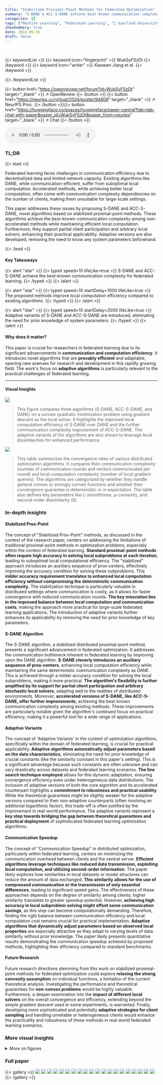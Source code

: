 ```yaml
---
title: "Stabilized Proximal-Point Methods for Federated Optimization"
summary: "S-DANE & ACC-S-DANE achieve best-known communication complexity for federated learning, improving local computation efficiency via stabilized proximal-point methods."
categories: []
tags: ["Machine Learning", "Federated Learning", "🏢 Saarland University",]
showSummary: true
date: 2024-09-26
draft: false
---
```


<br>

{{< keywordList >}}
{{< keyword icon="fingerprint" >}} WukSyFSzDt {{< /keyword >}}
{{< keyword icon="writer" >}} Xiaowen Jiang et el. {{< /keyword >}}
 
{{< /keywordList >}}

{{< button href="https://openreview.net/forum?id=WukSyFSzDt" target="_blank" >}}
↗ OpenReview
{{< /button >}}
{{< button href="https://neurips.cc/virtual/2024/poster/94808" target="_blank" >}}
↗ NeurIPS Proc.
{{< /button >}}{{< button href="https://huggingface.co/spaces/huggingface/paper-central?tab=tab-chat-with-paper&paper_id=WukSyFSzDt&paper_from=neurips" target="_blank" >}}
↗ Chat
{{< /button >}}



<audio controls>
    <source src="https://ai-paper-reviewer.com/WukSyFSzDt/podcast.wav" type="audio/wav">
    Your browser does not support the audio element.
</audio>


### TL;DR


{{< lead >}}

Federated learning faces challenges in communication efficiency due to decentralized data and limited network capacity.  Existing algorithms like DANE, while communication-efficient, suffer from suboptimal local computation. Accelerated methods, while achieving better local computation,  often come with communication complexity dependencies on the number of clients, making them unsuitable for large-scale settings.

This paper addresses these issues by proposing S-DANE and ACC-S-DANE, novel algorithms based on stabilized proximal-point methods.  These algorithms achieve the best-known communication complexity among non-accelerated methods while maintaining efficient local computation.  Furthermore, they support partial client participation and arbitrary local solvers, enhancing their practical applicability.  Adaptive versions are also developed, removing the need to know any system parameters beforehand.

{{< /lead >}}


#### Key Takeaways

{{< alert "star" >}}
{{< typeit speed=10 lifeLike=true >}} S-DANE and ACC-S-DANE achieve the best-known communication complexity for federated learning. {{< /typeit >}}
{{< /alert >}}

{{< alert "star" >}}
{{< typeit speed=10 startDelay=1000 lifeLike=true >}} The proposed methods improve local computation efficiency compared to existing algorithms. {{< /typeit >}}
{{< /alert >}}

{{< alert "star" >}}
{{< typeit speed=10 startDelay=2000 lifeLike=true >}} Adaptive variants of S-DANE and ACC-S-DANE are introduced, eliminating the need for prior knowledge of system parameters. {{< /typeit >}}
{{< /alert >}}

#### Why does it matter?
This paper is crucial for researchers in federated learning due to its significant advancements in **communication and computation efficiency**.  It introduces novel algorithms that are **provably efficient** and adaptable, opening new avenues for research and development in this rapidly growing field. The work's focus on **adaptive algorithms** is particularly relevant to the practical challenges of federated learning.

------
#### Visual Insights



![](https://ai-paper-reviewer.com/WukSyFSzDt/figures_2_1.jpg)

> This figure compares three algorithms (S-DANE, ACC-S-DANE, and DANE) on a convex quadratic minimization problem using gradient descent as the local solver.  It highlights the improved local computation efficiency of S-DANE over DANE and the further communication complexity improvement of ACC-S-DANE.  The adaptive variants of the algorithms are also shown to leverage local dissimilarities for enhanced performance.





![](https://ai-paper-reviewer.com/WukSyFSzDt/tables_2_1.jpg)

> This table summarizes the convergence rates of various distributed optimization algorithms.  It compares their communication complexity (number of communication rounds and vectors communicated per round) and local computation complexity (number of local gradient queries). The algorithms are categorized by whether they handle general convex or strongly convex functions and whether their convergence guarantee is deterministic or in expectation. The table also defines key parameters like L-smoothness, µ-convexity, and second-order dissimilarity (δ).





### In-depth insights


#### Stabilized Prox-Point
The concept of "Stabilized Prox-Point" methods, as discussed in the context of the research paper, centers on addressing the limitations of traditional proximal-point methods in optimization problems, especially within the context of federated learning.  **Standard proximal-point methods often require high accuracy in solving local subproblems at each iteration**, leading to suboptimal local computational efficiency.  The "stabilized" approach introduces an auxiliary sequence of prox-centers, effectively improving the accuracy condition for solving these subproblems. This **milder accuracy requirement translates to enhanced local computation efficiency without compromising the deterministic communication complexity.**  The stabilization technique is particularly valuable in distributed settings where communication is costly, as it allows for faster convergence with reduced communication rounds.  **The key innovation lies in the improved balance between local computation and communication costs**, making the approach more practical for large-scale federated learning applications. The introduction of adaptive variants further enhances its applicability by removing the need for prior knowledge of key parameters.

#### S-DANE Algorithm
The S-DANE algorithm, a stabilized distributed proximal-point method, presents a significant advancement in federated optimization.  It addresses the communication bottleneck inherent in federated learning by improving upon the DANE algorithm.  **S-DANE cleverly introduces an auxiliary sequence of prox-centers**, enhancing local computation efficiency while maintaining the same deterministic communication complexity as DANE.  This is achieved through a milder accuracy condition for solving the local subproblems, making it more practical.  **The algorithm's flexibility is further amplified by its support for partial client participation and arbitrary stochastic local solvers**,  adapting well to the realities of distributed environments.  Moreover, **accelerated versions of S-DANE, like ACC-S-DANE, offer further improvements**, achieving the best-known communication complexity among existing methods.  These improvements are particularly notable given the algorithm's continued focus on practical efficiency, making it a powerful tool for a wide range of applications.

#### Adaptive Variants
The concept of 'Adaptive Variants' in the context of optimization algorithms, specifically within the domain of federated learning, is crucial for practical applicability.  **Adaptive algorithms automatically adjust parameters based on the data characteristics**, eliminating the need for prior knowledge of crucial constants (like the similarity constant in this paper's setting). This is a significant advantage because such constants are often unknown and can vary drastically across datasets and federated learning scenarios.  **The line search technique employed** allows for this dynamic adaptation, ensuring convergence efficiency even under heterogeneous data distributions.  The inclusion of adaptive versions of both the core algorithm and its accelerated counterpart highlights a **commitment to robustness and practical usability**. While the theoretical guarantees might be slightly weaker for the adaptive versions compared to their non-adaptive counterparts (often involving an additional logarithmic factor), this trade-off is often justified by the improvement in real-world performance. The adaptive variants represent a **key step towards bridging the gap between theoretical guarantees and practical deployment** of sophisticated federated learning optimization algorithms.

#### Communication Speedup
The concept of "Communication Speedup" in distributed optimization, particularly within federated learning, centers on minimizing the communication overhead between clients and the central server.  **Efficient algorithms leverage techniques like reduced data transmission, exploiting local computation, and utilizing second-order information**.  The paper likely explores how similarities in local datasets or model structures can reduce the amount of data exchanged. **This similarity allows for the use of compressed communication or the transmission of only essential differences**, leading to significant speed gains.  The effectiveness of these approaches depends on the degree of similarity among clients; higher similarity translates to greater speedup potential.  However, **achieving high accuracy in local subproblem solving might offset some communication savings**, as this step can become computationally demanding.  Therefore, finding the right balance between communication efficiency and local computation cost remains crucial for practical implementation.  **Adaptive algorithms that dynamically adjust parameters based on observed local properties** are especially attractive as they adapt to varying levels of data similarity without prior knowledge. The paper likely presents quantitative results demonstrating the communication speedup achieved by proposed methods, highlighting their efficiency compared to standard benchmarks.

#### Future Research
Future research directions stemming from this work on stabilized proximal-point methods for federated optimization could explore **relaxing the strong convexity assumption** on individual functions, a limitation of the current theoretical analysis.  Investigating the performance and theoretical guarantees for **non-convex problems** would be highly valuable.  Furthermore, a deeper examination into the **impact of different local solvers** on the overall convergence and efficiency, extending beyond the simple gradient descent used in some experiments, is warranted.  Finally, developing more sophisticated and potentially **adaptive strategies for client sampling** and handling unreliable or heterogeneous clients would enhance the practicality and robustness of these methods in real-world federated learning scenarios.


### More visual insights

<details>
<summary>More on figures
</summary>


![](https://ai-paper-reviewer.com/WukSyFSzDt/figures_9_1.jpg)

> This figure compares several algorithms for solving a strongly convex polyhedron feasibility problem, including S-DANE, ACC-S-DANE, GD, DANE-GD, Scaffold, FedProx-GD, and AccGradSliding.  Different settings are shown, varying the number of total clients (n) and the number of clients sampled per round (s). The vertical axis represents the objective function value (f(x) - f*), while the horizontal axis represents the number of communication rounds. The figure demonstrates the superior performance of S-DANE and ACC-S-DANE, particularly in settings with limited client participation (smaller s values).


![](https://ai-paper-reviewer.com/WukSyFSzDt/figures_9_2.jpg)

> The figure compares the performance of three algorithms (S-DANE, ACC-S-DANE, and DANE) in solving a convex quadratic minimization problem.  All use gradient descent as the local solver.  The plots illustrate the convergence speed in terms of communication rounds and the number of local gradient calls. S-DANE shows improved local efficiency over DANE, while ACC-S-DANE further improves communication complexity.  The adaptive versions of the algorithms demonstrate the advantage of leveraging local dissimilarities for better performance.


![](https://ai-paper-reviewer.com/WukSyFSzDt/figures_9_3.jpg)

> This figure compares the performance of three algorithms (S-DANE, ACC-S-DANE, and DANE) on a convex quadratic minimization problem.  All use gradient descent (GD) as the local solver.  The results show that S-DANE improves local computation efficiency over DANE, and ACC-S-DANE further enhances communication complexity.  The adaptive versions of the algorithms demonstrate the ability to use local dissimilarity for better performance.


![](https://ai-paper-reviewer.com/WukSyFSzDt/figures_30_1.jpg)

> This figure compares the performance of three algorithms (DANE, S-DANE, and ACC-S-DANE) on a convex quadratic minimization problem.  All algorithms use gradient descent as the local solver.  The plots show that S-DANE achieves the same communication complexity as DANE but with improved local computation efficiency.  ACC-S-DANE improves upon both communication complexity and local computation efficiency.  Furthermore, adaptive versions of these algorithms demonstrate even better performance by leveraging local dissimilarities.


</details>






### Full paper

{{< gallery >}}
<img src="https://ai-paper-reviewer.com/WukSyFSzDt/1.png" class="grid-w50 md:grid-w33 xl:grid-w25" />
<img src="https://ai-paper-reviewer.com/WukSyFSzDt/2.png" class="grid-w50 md:grid-w33 xl:grid-w25" />
<img src="https://ai-paper-reviewer.com/WukSyFSzDt/3.png" class="grid-w50 md:grid-w33 xl:grid-w25" />
<img src="https://ai-paper-reviewer.com/WukSyFSzDt/4.png" class="grid-w50 md:grid-w33 xl:grid-w25" />
<img src="https://ai-paper-reviewer.com/WukSyFSzDt/5.png" class="grid-w50 md:grid-w33 xl:grid-w25" />
<img src="https://ai-paper-reviewer.com/WukSyFSzDt/6.png" class="grid-w50 md:grid-w33 xl:grid-w25" />
<img src="https://ai-paper-reviewer.com/WukSyFSzDt/7.png" class="grid-w50 md:grid-w33 xl:grid-w25" />
<img src="https://ai-paper-reviewer.com/WukSyFSzDt/8.png" class="grid-w50 md:grid-w33 xl:grid-w25" />
<img src="https://ai-paper-reviewer.com/WukSyFSzDt/9.png" class="grid-w50 md:grid-w33 xl:grid-w25" />
<img src="https://ai-paper-reviewer.com/WukSyFSzDt/10.png" class="grid-w50 md:grid-w33 xl:grid-w25" />
<img src="https://ai-paper-reviewer.com/WukSyFSzDt/11.png" class="grid-w50 md:grid-w33 xl:grid-w25" />
<img src="https://ai-paper-reviewer.com/WukSyFSzDt/12.png" class="grid-w50 md:grid-w33 xl:grid-w25" />
<img src="https://ai-paper-reviewer.com/WukSyFSzDt/13.png" class="grid-w50 md:grid-w33 xl:grid-w25" />
<img src="https://ai-paper-reviewer.com/WukSyFSzDt/14.png" class="grid-w50 md:grid-w33 xl:grid-w25" />
<img src="https://ai-paper-reviewer.com/WukSyFSzDt/15.png" class="grid-w50 md:grid-w33 xl:grid-w25" />
<img src="https://ai-paper-reviewer.com/WukSyFSzDt/16.png" class="grid-w50 md:grid-w33 xl:grid-w25" />
<img src="https://ai-paper-reviewer.com/WukSyFSzDt/17.png" class="grid-w50 md:grid-w33 xl:grid-w25" />
<img src="https://ai-paper-reviewer.com/WukSyFSzDt/18.png" class="grid-w50 md:grid-w33 xl:grid-w25" />
<img src="https://ai-paper-reviewer.com/WukSyFSzDt/19.png" class="grid-w50 md:grid-w33 xl:grid-w25" />
<img src="https://ai-paper-reviewer.com/WukSyFSzDt/20.png" class="grid-w50 md:grid-w33 xl:grid-w25" />
{{< /gallery >}}